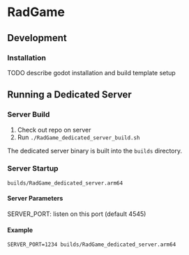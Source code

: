 # RadGame

## Development

### Installation

TODO
describe godot installation and build template setup

## Running a Dedicated Server

### Server Build

1. Check out repo on server
1. Run `./RadGame_dedicated_server_build.sh`

The dedicated server binary is built into the `builds` directory.

### Server Startup
```
builds/RadGame_dedicated_server.arm64
```

#### Server Parameters

SERVER_PORT: listen on this port (default 4545)

#### Example
```
SERVER_PORT=1234 builds/RadGame_dedicated_server.arm64
```
